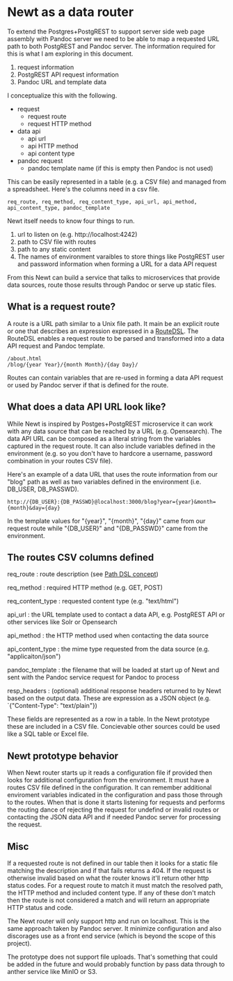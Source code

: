 
# Newt as a data router

To extend the Postgres+PostgREST to support server side web page assembly with Pandoc server we need to be able to map a requested URL path to both PostgREST and Pandoc server. The information required for this is what I am exploring in this document.

1. request information
2. PostgREST API request information
3. Pandoc URL and template data

I conceptualize this with the following.

- request
    - request route
    - request HTTP method
- data api
    - api url
    - api HTTP method
    - api content type
- pandoc request
    - pandoc template name (if this is empty then Pandoc is not used)

This can be easily represented in a table (e.g. a CSV file) and managed from
a spreadsheet. Here's the columns need in a csv file.

```csv
req_route, req_method, req_content_type, api_url, api_method, api_content_type, pandoc_template
```

Newt itself needs to know four things to run.

1. url to listen on (e.g. http://localhost:4242)
2. path to CSV file with routes
3. path to any static content
4. The names of environment varaibles to store things like PostgREST user and password information when forming a URL for a data API request

From this Newt can build a service that talks to microservices that provide data sources, route those results through Pandoc or serve up static files.

## What is a request route?

A route is a URL path similar to a Unix file path. It main be an explicit route or one that describes an expression expressed in a [RouteDSL](route_dsl.md "route domain specific language").  The RouteDSL enables a request route to be parsed and transformed into a data API request and Pandoc template.

~~~
/about.html
/blog/{year Year}/{month Month}/{day Day}/
~~~

Routes can contain variables that are re-used in forming a data API request or used by Pandoc server if that is defined for the route.

## What does a data API URL look like?

While Newt is inspired by Postges+PostgREST microservice it can work with any data source that can be reached by a URL (e.g. Opensearch).  The data API URL can be composed as a literal string from the variables captured in the request route. It can also include variables defined in the environment (e.g. so you don't have to hardcore a username, password combination in your routes CSV file).

Here's an example of a data URL that uses the route information from our "blog" path as well as
two variables defined in the environment (i.e. DB_USER, DB_PASSWD).

~~~
http://{DB_USER}:{DB_PASSWD}@localhost:3000/blog?year={year}&month={month}&day={day}
~~~

In the template values for "{year}", "{month}", "{day}" came from our request route while
"{DB_USER}" and "{DB_PASSWD}" came from the environment.


## The routes CSV columns defined

req_route
: route description (see [Path DSL concept](pathdsl.md))

req_method
: required HTTP method (e.g. GET, POST)

req_content_type
: requested content type (e.g. "text/html")

api_url
: the URL template used to contact a data API, e.g. PostgREST API or other services like Solr or Opensearch

api_method
: the HTTP method used when contacting the data source

api_content_type
: the mime type requested from the data source (e.g. "applicaiton/json")

pandoc_template
: the filename that will be loaded at start up of Newt and sent with the Pandoc service request for Pandoc to process

resp_headers
: (optional) additional response headers returned to by Newt based on the output data. These are expression as a JSON object (e.g. `{"Content-Type": "text/plain"})

These fields are represented as a row in a table. In the Newt prototype these are included in a CSV file. Concievable other sources could be used like a SQL table or Excel file.

## Newt prototype behavior

When Newt router starts up it reads a configuration file if provided then looks for additional configuration from the environment. It must have a routes CSV file defined in the configuration. It can remember additional enviroment variables indicated in the configuration and pass those through to the routes. When that is done it starts listening for requests and performs the routing dance of rejecting the request for undefind or invalid routes or contacting the JSON data API and if needed Pandoc server for processing the request.

## Misc

If a requested route is not defined in our table then it looks for a static file matching the description and if that fails returns a 404. If the request is otherwise invalid based on what the router knows it'll return other http status codes. For a request route to match it must match the resolved path, the HTTP method and included content type. If any of these don't match then the route is not considered a match and will return an appropriate HTTP status and code.

The Newt router will only support http and run on localhost. This is the same approach taken by Pandoc server. It minimize configuration and also discorages use as a front end service (which is beyond the scope of this project).

The prototype does not support file uploads. That's something that could be added in the future and would probably function by pass data through to anther service like MinIO or S3.


